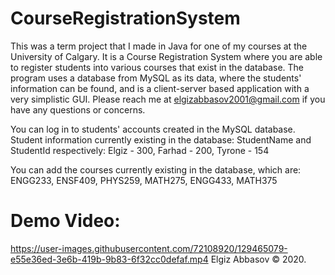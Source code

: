 # CourseRegistrationSystem
This was a term project that I made in Java for one of my courses at the University of Calgary. It is a Course Registration System where you are able to register students into various courses that exist in the database. The program uses a database from MySQL as its data, where the students' information can be found, and is a client-server based application with a very simplistic GUI. Please reach me at elgizabbasov2001@gmail.com if you have any questions or concerns.

You can log in to students' accounts created in the MySQL database. Student information currently existing in the database: StudentName and StudentId respectively: Elgiz - 300, Farhad - 200, Tyrone - 154

You can add the courses currently existing in the database, which are: ENGG233, ENSF409, PHYS259, MATH275, ENGG433, MATH375

# Demo Video:
https://user-images.githubusercontent.com/72108920/129465079-e55e36ed-3e6b-419b-9b83-6f32cc0defaf.mp4
Elgiz Abbasov © 2020.
